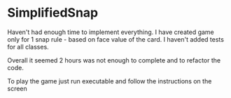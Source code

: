 # SimplifiedSnap


Haven't had enough time to implement everything. I have created game only for 1 snap rule - based on face value of the card.  I haven't added tests for all classes.

Overall it seemed 2 hours was not enough to complete and to refactor the code.

To play the game just run executable and follow the instructions on the screen


